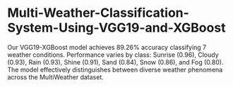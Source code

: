# Multi-Weather-Classification-System-Using-VGG19-and-XGBoost
Our VGG19-XGBoost model achieves 89.26% accuracy classifying 7 weather conditions. Performance varies by class: Sunrise (0.96), Cloudy (0.93), Rain (0.93), Shine (0.91), Sand (0.84), Snow (0.86), and Fog (0.80). The model effectively distinguishes between diverse weather phenomena across the MultiWeather dataset.
